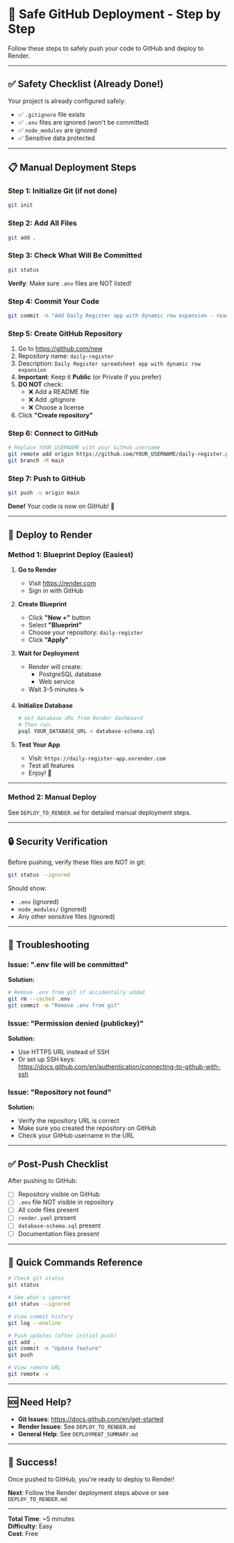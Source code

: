 # 🚀 Safe GitHub Deployment - Step by Step

Follow these steps to safely push your code to GitHub and deploy to Render.

---

## ✅ Safety Checklist (Already Done!)

Your project is already configured safely:
- ✅ `.gitignore` file exists
- ✅ `.env` files are ignored (won't be committed)
- ✅ `node_modules` are ignored
- ✅ Sensitive data protected

---

## 📋 Manual Deployment Steps

### Step 1: Initialize Git (if not done)
```bash
git init
```

### Step 2: Add All Files
```bash
git add .
```

### Step 3: Check What Will Be Committed
```bash
git status
```

**Verify**: Make sure `.env` files are NOT listed!

### Step 4: Commit Your Code
```bash
git commit -m "Add Daily Register app with dynamic row expansion - ready for deployment"
```

### Step 5: Create GitHub Repository
1. Go to https://github.com/new
2. Repository name: `daily-register`
3. Description: `Daily Register spreadsheet app with dynamic row expansion`
4. **Important**: Keep it **Public** (or Private if you prefer)
5. **DO NOT** check:
   - ❌ Add a README file
   - ❌ Add .gitignore
   - ❌ Choose a license
6. Click **"Create repository"**

### Step 6: Connect to GitHub
```bash
# Replace YOUR_USERNAME with your GitHub username
git remote add origin https://github.com/YOUR_USERNAME/daily-register.git
git branch -M main
```

### Step 7: Push to GitHub
```bash
git push -u origin main
```

**Done!** Your code is now on GitHub! 🎉

---

## 🚀 Deploy to Render

### Method 1: Blueprint Deploy (Easiest)

1. **Go to Render**
   - Visit https://render.com
   - Sign in with GitHub

2. **Create Blueprint**
   - Click **"New +"** button
   - Select **"Blueprint"**
   - Choose your repository: `daily-register`
   - Click **"Apply"**

3. **Wait for Deployment**
   - Render will create:
     - PostgreSQL database
     - Web service
   - Wait 3-5 minutes ☕

4. **Initialize Database**
   ```bash
   # Get database URL from Render dashboard
   # Then run:
   psql YOUR_DATABASE_URL < database-schema.sql
   ```

5. **Test Your App**
   - Visit: `https://daily-register-app.onrender.com`
   - Test all features
   - Enjoy! 🎉

---

### Method 2: Manual Deploy

See `DEPLOY_TO_RENDER.md` for detailed manual deployment steps.

---

## 🔒 Security Verification

Before pushing, verify these files are NOT in git:
```bash
git status --ignored
```

Should show:
- `.env` (ignored)
- `node_modules/` (ignored)
- Any other sensitive files (ignored)

---

## 🐛 Troubleshooting

### Issue: ".env file will be committed"
**Solution:**
```bash
# Remove .env from git if accidentally added
git rm --cached .env
git commit -m "Remove .env from git"
```

### Issue: "Permission denied (publickey)"
**Solution:**
- Use HTTPS URL instead of SSH
- Or set up SSH keys: https://docs.github.com/en/authentication/connecting-to-github-with-ssh

### Issue: "Repository not found"
**Solution:**
- Verify the repository URL is correct
- Make sure you created the repository on GitHub
- Check your GitHub username in the URL

---

## ✅ Post-Push Checklist

After pushing to GitHub:
- [ ] Repository visible on GitHub
- [ ] `.env` file NOT visible in repository
- [ ] All code files present
- [ ] `render.yaml` present
- [ ] `database-schema.sql` present
- [ ] Documentation files present

---

## 🎯 Quick Commands Reference

```bash
# Check git status
git status

# See what's ignored
git status --ignored

# View commit history
git log --oneline

# Push updates (after initial push)
git add .
git commit -m "Update feature"
git push

# View remote URL
git remote -v
```

---

## 🆘 Need Help?

- **Git Issues**: https://docs.github.com/en/get-started
- **Render Issues**: See `DEPLOY_TO_RENDER.md`
- **General Help**: See `DEPLOYMENT_SUMMARY.md`

---

## 🎉 Success!

Once pushed to GitHub, you're ready to deploy to Render!

**Next**: Follow the Render deployment steps above or see `DEPLOY_TO_RENDER.md`

---

**Total Time**: ~5 minutes  
**Difficulty**: Easy  
**Cost**: Free
